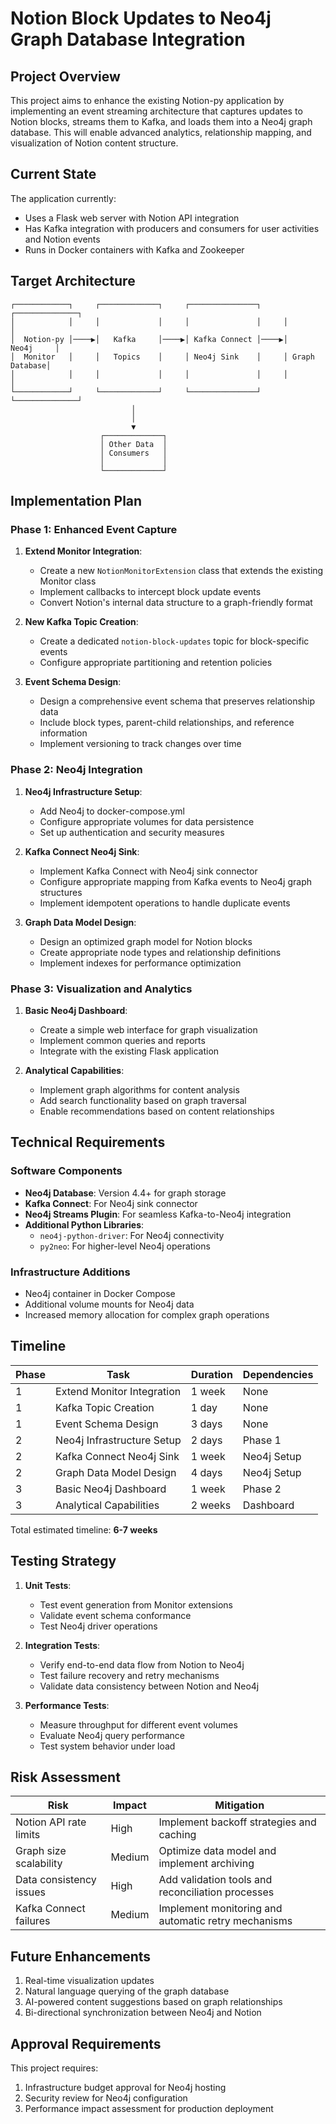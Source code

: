 # Notion Block Updates to Neo4j Graph Database Integration

## Project Overview

This project aims to enhance the existing Notion-py application by implementing an event streaming architecture that captures updates to Notion blocks, streams them to Kafka, and loads them into a Neo4j graph database. This will enable advanced analytics, relationship mapping, and visualization of Notion content structure.

## Current State

The application currently:
- Uses a Flask web server with Notion API integration
- Has Kafka integration with producers and consumers for user activities and Notion events
- Runs in Docker containers with Kafka and Zookeeper

## Target Architecture

```
┌────────────┐     ┌─────────────┐     ┌───────────────┐     ┌──────────────┐
│            │     │             │     │               │     │              │
│  Notion-py │────▶│   Kafka     │────▶│ Kafka Connect │────▶│    Neo4j     │
│  Monitor   │     │   Topics    │     │ Neo4j Sink    │     │ Graph Database│
│            │     │             │     │               │     │              │
└────────────┘     └─────────────┘     └───────────────┘     └──────────────┘
                           │
                           │
                           ▼
                    ┌─────────────┐
                    │ Other Data  │
                    │ Consumers   │
                    │             │
                    └─────────────┘
```

## Implementation Plan

### Phase 1: Enhanced Event Capture

1. **Extend Monitor Integration**: 
   - Create a new `NotionMonitorExtension` class that extends the existing Monitor class
   - Implement callbacks to intercept block update events
   - Convert Notion's internal data structure to a graph-friendly format

2. **New Kafka Topic Creation**:
   - Create a dedicated `notion-block-updates` topic for block-specific events
   - Configure appropriate partitioning and retention policies

3. **Event Schema Design**:
   - Design a comprehensive event schema that preserves relationship data
   - Include block types, parent-child relationships, and reference information
   - Implement versioning to track changes over time

### Phase 2: Neo4j Integration

1. **Neo4j Infrastructure Setup**:
   - Add Neo4j to docker-compose.yml
   - Configure appropriate volumes for data persistence
   - Set up authentication and security measures

2. **Kafka Connect Neo4j Sink**:
   - Implement Kafka Connect with Neo4j sink connector
   - Configure appropriate mapping from Kafka events to Neo4j graph structures
   - Implement idempotent operations to handle duplicate events

3. **Graph Data Model Design**:
   - Design an optimized graph model for Notion blocks
   - Create appropriate node types and relationship definitions
   - Implement indexes for performance optimization

### Phase 3: Visualization and Analytics

1. **Basic Neo4j Dashboard**:
   - Create a simple web interface for graph visualization
   - Implement common queries and reports
   - Integrate with the existing Flask application

2. **Analytical Capabilities**:
   - Implement graph algorithms for content analysis
   - Add search functionality based on graph traversal
   - Enable recommendations based on content relationships

## Technical Requirements

### Software Components

- **Neo4j Database**: Version 4.4+ for graph storage
- **Kafka Connect**: For Neo4j sink connector
- **Neo4j Streams Plugin**: For seamless Kafka-to-Neo4j integration
- **Additional Python Libraries**:
  - `neo4j-python-driver`: For Neo4j connectivity
  - `py2neo`: For higher-level Neo4j operations

### Infrastructure Additions

- Neo4j container in Docker Compose
- Additional volume mounts for Neo4j data
- Increased memory allocation for complex graph operations

## Timeline

| Phase | Task | Duration | Dependencies |
|-------|------|----------|--------------|
| 1 | Extend Monitor Integration | 1 week | None |
| 1 | Kafka Topic Creation | 1 day | None |
| 1 | Event Schema Design | 3 days | None |
| 2 | Neo4j Infrastructure Setup | 2 days | Phase 1 |
| 2 | Kafka Connect Neo4j Sink | 1 week | Neo4j Setup |
| 2 | Graph Data Model Design | 4 days | Neo4j Setup |
| 3 | Basic Neo4j Dashboard | 1 week | Phase 2 |
| 3 | Analytical Capabilities | 2 weeks | Dashboard |

Total estimated timeline: **6-7 weeks**

## Testing Strategy

1. **Unit Tests**:
   - Test event generation from Monitor extensions
   - Validate event schema conformance
   - Test Neo4j driver operations

2. **Integration Tests**:
   - Verify end-to-end data flow from Notion to Neo4j
   - Test failure recovery and retry mechanisms
   - Validate data consistency between Notion and Neo4j

3. **Performance Tests**:
   - Measure throughput for different event volumes
   - Evaluate Neo4j query performance
   - Test system behavior under load

## Risk Assessment

| Risk | Impact | Mitigation |
|------|--------|------------|
| Notion API rate limits | High | Implement backoff strategies and caching |
| Graph size scalability | Medium | Optimize data model and implement archiving |
| Data consistency issues | High | Add validation tools and reconciliation processes |
| Kafka Connect failures | Medium | Implement monitoring and automatic retry mechanisms |

## Future Enhancements

1. Real-time visualization updates
2. Natural language querying of the graph database
3. AI-powered content suggestions based on graph relationships
4. Bi-directional synchronization between Neo4j and Notion

## Approval Requirements

This project requires:
1. Infrastructure budget approval for Neo4j hosting
2. Security review for Neo4j configuration
3. Performance impact assessment for production deployment
